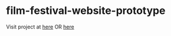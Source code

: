 # film-festival-website-prototype
Visit project at [here](https://hamiduabu.github.io/film-festival-website-prototype/index.html) OR [here](https://hamiduabu.github.io/film-festival-website-prototype/)
